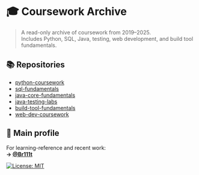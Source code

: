 # 🎓 Coursework Archive

> A read-only archive of coursework from 2019–2025.  
> Includes Python, SQL, Java, testing, web development, and build tool fundamentals.

## 📚 Repositories

- [python-coursework](https://github.com/Coursework-Archive/python-coursework)
- [sql-fundamentals](https://github.com/Coursework-Archive/sql-fundamentals)
- [java-core-fundamentals](https://github.com/Coursework-Archive/java-core-fundamentals)
- [java-testing-labs](https://github.com/Coursework-Archive/java-testing-labs)
- [build-tool-fundamentals](https://github.com/Coursework-Archive/build-tool-fundamentals)
- [web-dev-coursework](https://github.com/Coursework-Archive/web-dev-coursework)

## 🔗 Main profile

For learning-reference and recent work:  
**→ [@Br111t](https://github.com/Br111t)**


[![License: MIT](https://img.shields.io/badge/License-MIT-yellow.svg)](LICENSE)
